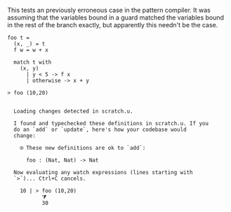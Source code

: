 This tests an previously erroneous case in the pattern compiler. It was assuming
that the variables bound in a guard matched the variables bound in the rest of
the branch exactly, but apparently this needn't be the case.

```unison
foo t =
  (x, _) = t
  f w = w + x

  match t with
    (x, y)
      | y < 5 -> f x
      | otherwise -> x + y

> foo (10,20)
```

```ucm

  Loading changes detected in scratch.u.

  I found and typechecked these definitions in scratch.u. If you
  do an `add` or `update`, here's how your codebase would
  change:
  
    ⍟ These new definitions are ok to `add`:
    
      foo : (Nat, Nat) -> Nat
  
  Now evaluating any watch expressions (lines starting with
  `>`)... Ctrl+C cancels.

    10 | > foo (10,20)
           ⧩
           30

```
